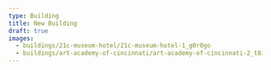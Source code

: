 ```yaml
---
type: Building
title: New Building
draft: true
images:
  - buildings/21c-museum-hotel/21c-museum-hotel-1_g0r0go
  - buildings/art-academy-of-cincinnati/art-academy-of-cincinnati-2_t8ibjn
---
```

